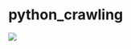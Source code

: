 # python_crawling

<img src="https://img.shields.io/badge/Python-#3776AB?style=flat-square&logo=Python&logoColor=white"/>
